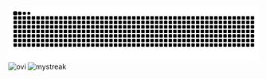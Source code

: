 <picture>
  <source media="(prefers-color-scheme: dark)" srcset="https://raw.githubusercontent.com/fengbanjiazhu/fengbanjiazhu/output/github-contribution-grid-snake-dark.svg">
  <source media="(prefers-color-scheme: light)" srcset="https://raw.githubusercontent.com/fengbanjiazhu/fengbanjiazhu/output/github-contribution-grid-snake.svg">
  <img alt="github contribution grid snake animation" src="https://raw.githubusercontent.com/fengbanjiazhu/fengbanjiazhu/output/github-contribution-grid-snake.svg">
</picture>

<img src="https://github-readme-stats.vercel.app/api/top-langs?username=fengbanjiazhu&show_icons=true&locale=en&layout=compact&theme=chartreuse-dark" alt="ovi" />

<img src="https://github-readme-streak-stats.herokuapp.com/?user=fengbanjiazhu&theme=tokyonight" alt="mystreak"/>
